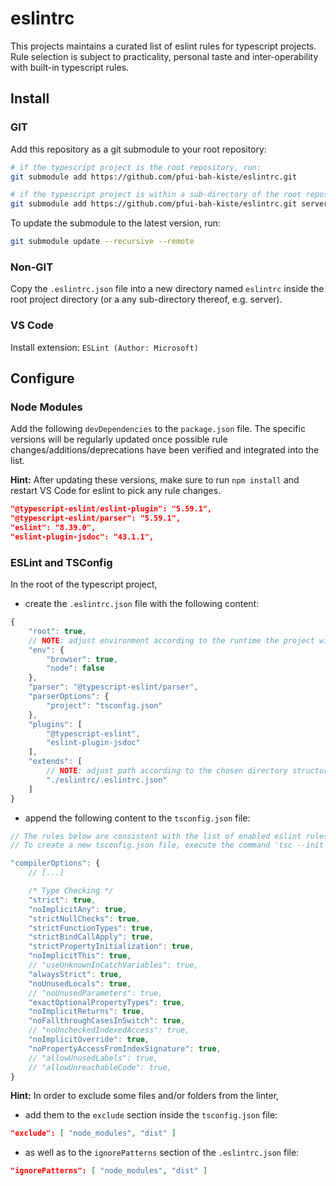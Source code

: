 # eslintrc
This projects maintains a curated list of eslint rules for typescript projects.
Rule selection is subject to practicality, personal taste and inter-operability with built-in typescript rules.

## Install

### GIT

Add this repository as a git submodule to your root repository:
```bash
# if the typescript project is the root repository, run:
git submodule add https://github.com/pfui-bah-kiste/eslintrc.git

# if the typescript project is within a sub-directory of the root repository, e.g. server, run:
git submodule add https://github.com/pfui-bah-kiste/eslintrc.git server/eslintrc
```

To update the submodule to the latest version, run:
```bash
git submodule update --recursive --remote
```

### Non-GIT

Copy the ```.eslintrc.json``` file into a new directory named ```eslintrc``` inside the root project directory (or a any sub-directory thereof, e.g. server).

### VS Code

Install extension:
```ESLint (Author: Microsoft)```

## Configure

### Node Modules

Add the following ```devDependencies``` to the ```package.json``` file. The specific versions will be regularly updated once possible rule changes/additions/deprecations have been verified and integrated into the list.

__Hint:__ After updating these versions, make sure to run ```npm install``` and restart VS Code for eslint to pick any rule changes.

```json
"@typescript-eslint/eslint-plugin": "5.59.1",
"@typescript-eslint/parser": "5.59.1",
"eslint": "8.39.0",
"eslint-plugin-jsdoc": "43.1.1",
```

### ESLint and TSConfig

In the root of the typescript project,

* create the ```.eslintrc.json``` file with the following content:
```javascript
{
    "root": true,
    // NOTE: adjust environment according to the runtime the project will be executed in
    "env": {
        "browser": true,
        "node": false
    },
    "parser": "@typescript-eslint/parser",
    "parserOptions": {
        "project": "tsconfig.json"
    },
    "plugins": [
        "@typescript-eslint",
        "eslint-plugin-jsdoc"
    ],
    "extends": [
        // NOTE: adjust path according to the chosen directory structure
        "./eslintrc/.eslintrc.json"
    ]
}
```

* append the following content to the ```tsconfig.json``` file:
```javascript
// The rules below are consistent with the list of enabled eslint rules.
// To create a new tsconfig.json file, execute the command 'tsc --init'.

"compilerOptions": {
    // [...]

    /* Type Checking */
    "strict": true,
    "noImplicitAny": true,
    "strictNullChecks": true,
    "strictFunctionTypes": true,
    "strictBindCallApply": true,
    "strictPropertyInitialization": true,
    "noImplicitThis": true,
    // "useUnknownInCatchVariables": true,
    "alwaysStrict": true,
    "noUnusedLocals": true,
    // "noUnusedParameters": true,
    "exactOptionalPropertyTypes": true,
    "noImplicitReturns": true,
    "noFallthroughCasesInSwitch": true,
    // "noUncheckedIndexedAccess": true,
    "noImplicitOverride": true,
    "noPropertyAccessFromIndexSignature": true,
    // "allowUnusedLabels": true,
    // "allowUnreachableCode": true,
}
```

__Hint:__ In order to exclude some files and/or folders from the linter,
* add them to the ```exclude``` section inside the ```tsconfig.json``` file:

```json
"exclude": [ "node_modules", "dist" ]
```

* as well as to the ```ignorePatterns``` section of the ```.eslintrc.json``` file:

```json
"ignorePatterns": [ "node_modules", "dist" ]
```
